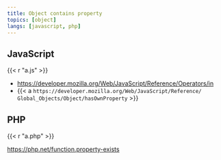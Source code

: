 ```yaml
---
title: Object contains property
topics: [object]
langs: [javascript, php]
---
```


## JavaScript

{{< r "a.js" >}}

- <https://developer.mozilla.org/Web/JavaScript/Reference/Operators/in>
- {{< a `https://developer.mozilla.org/Web/JavaScript/Reference/
   Global_Objects/Object/hasOwnProperty` >}}

## PHP

{{< r "a.php" >}}

<https://php.net/function.property-exists>
